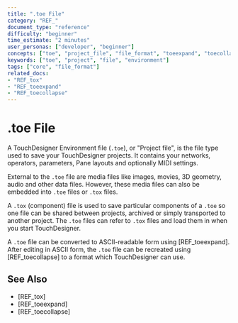 ```yaml
---
title: ".toe File"
category: "REF_"
document_type: "reference"
difficulty: "beginner"
time_estimate: "2 minutes"
user_personas: ["developer", "beginner"]
concepts: ["toe", "project_file", "file_format", "toeexpand", "toecollapse"]
keywords: ["toe", "project", "file", "environment"]
tags: ["core", "file_format"]
related_docs:
- "REF_tox"
- "REF_toeexpand"
- "REF_toecollapse"
---
```


# .toe File

A TouchDesigner Environment file (`.toe`), or "Project file", is the file type used to save your TouchDesigner projects. It contains your networks, operators, parameters, Pane layouts and optionally MIDI settings.

External to the `.toe` file are media files like images, movies, 3D geometry, audio and other data files. However, these media files can also be embedded into `.toe` files or `.tox` files.

A `.tox` (component) file is used to save particular components of a `.toe` so one file can be shared between projects, archived or simply transported to another project. The `.toe` files can refer to `.tox` files and load them in when you start TouchDesigner.

A `.toe` file can be converted to ASCII-readable form using [REF_toeexpand]. After editing in ASCII form, the `.toe` file can be recreated using [REF_toecollapse] to a format which TouchDesigner can use.

## See Also

- [REF_tox]
- [REF_toeexpand]
- [REF_toecollapse]
